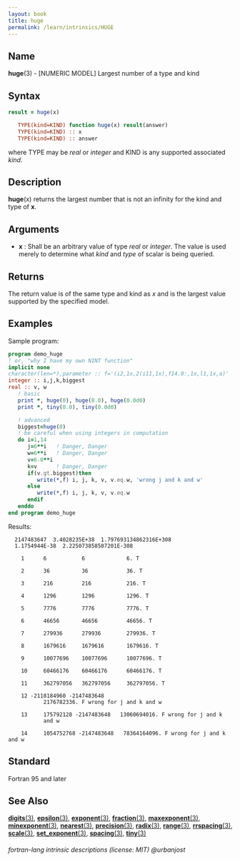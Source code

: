 ```yaml
---
layout: book
title: huge
permalink: /learn/intrinsics/HUGE
---
```

## __Name__

__huge__(3) - \[NUMERIC MODEL\] Largest number of a type and kind

## __Syntax__
```fortran
result = huge(x)

   TYPE(kind=KIND) function huge(x) result(answer)
   TYPE(kind=KIND) :: x
   TYPE(kind=KIND) :: answer
```
   where TYPE may be _real_ or _integer_ and KIND is any supported
   associated _kind_.

## __Description__

__huge__(x) returns the largest number that is not an infinity for the
kind and type of __x__.

## __Arguments__

  - __x__
    : Shall be an arbitrary value of type _real_ or _integer_.
    The value is used merely to determine what _kind_ and _type_ of
    scalar is being queried.

## __Returns__

The return value is of the same type and kind as _x_ and is the
largest value supported by the specified model.

## __Examples__

Sample program:

```fortran
program demo_huge
! or, "why I have my own NINT function"
implicit none
character(len=*),parameter :: f='(i2,1x,2(i11,1x),f14.0:,1x,l1,1x,a)'
integer :: i,j,k,biggest
real :: v, w
   ! basic
   print *, huge(0), huge(0.0), huge(0.0d0)
   print *, tiny(0.0), tiny(0.0d0)

   ! advanced
   biggest=huge(0)
   ! be careful when using integers in computation
   do i=1,14
      j=6**i   ! Danger, Danger
      w=6**i   ! Danger, Danger
      v=6.0**i
      k=v      ! Danger, Danger
      if(v.gt.biggest)then
         write(*,f) i, j, k, v, v.eq.w, 'wrong j and k and w'
      else
         write(*,f) i, j, k, v, v.eq.w
      endif
   enddo
end program demo_huge
```
Results:
```
  2147483647  3.4028235E+38  1.797693134862316E+308
  1.1754944E-38  2.225073858507201E-308

    1      6           6             6. T

    2      36          36            36. T

    3      216         216           216. T

    4      1296        1296          1296. T

    5      7776        7776          7776. T

    6      46656       46656         46656. T

    7      279936      279936        279936. T

    8      1679616     1679616       1679616. T

    9      10077696    10077696      10077696. T

    10     60466176    60466176      60466176. T

    11     362797056   362797056     362797056. T

    12 -2118184960 -2147483648
           2176782336. F wrong for j and k and w

    13     175792128 -2147483648   13060694016. F wrong for j and k
           and w

    14     1054752768 -2147483648   78364164096. F wrong for j and k and w
```
## __Standard__

Fortran 95 and later

## __See Also__

[__digits__(3)](DIGITS),
[__epsilon__(3)](EPSILON),
[__exponent__(3)](EXPONENT),
[__fraction__(3)](FRACTION),
[__maxexponent__(3)](MAXEXPONENT),
[__minexponent__(3)](MINEXPONENT),
[__nearest__(3)](NEAREST),
[__precision__(3)](PRECISION),
[__radix__(3)](RADIX),
[__range__(3)](RANGE),
[__rrspacing__(3)](RRSPACING),
[__scale__(3)](SCALE),
[__set\_exponent__(3)](SET_EXPONENT),
[__spacing__(3)](SPACING),
[__tiny__(3)](TINY)

###### fortran-lang intrinsic descriptions (license: MIT) @urbanjost

